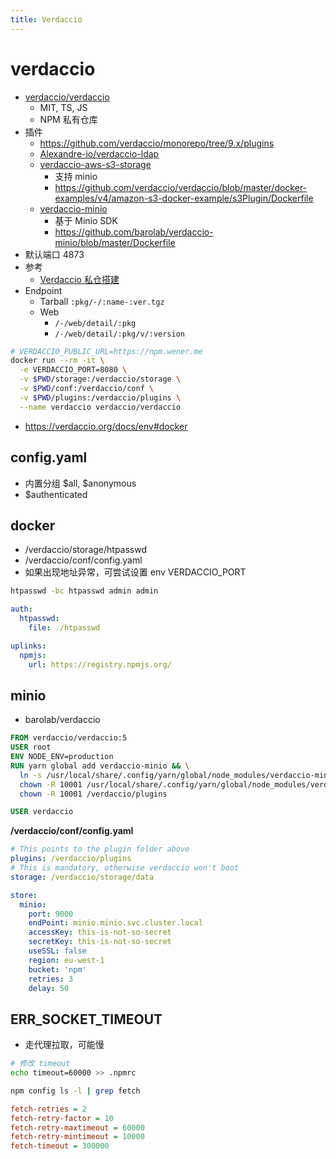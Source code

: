```yaml
---
title: Verdaccio
---
```


# verdaccio

- [verdaccio/verdaccio](https://github.com/verdaccio/verdaccio)
  - MIT, TS, JS
  - NPM 私有仓库
- 插件
  - https://github.com/verdaccio/monorepo/tree/9.x/plugins
  - [Alexandre-io/verdaccio-ldap](https://github.com/Alexandre-io/verdaccio-ldap)
  - [verdaccio-aws-s3-storage](https://www.npmjs.com/package/verdaccio-aws-s3-storage)
    - 支持 minio
    - https://github.com/verdaccio/verdaccio/blob/master/docker-examples/v4/amazon-s3-docker-example/s3Plugin/Dockerfile
  - [verdaccio-minio](https://www.npmjs.com/package/verdaccio-minio)
    - 基于 Minio SDK
    - https://github.com/barolab/verdaccio-minio/blob/master/Dockerfile
- 默认端口 4873
- 参考
  - [Verdaccio 私仓搭建](https://juejin.cn/post/6844904193501691917)
- Endpoint
  - Tarball `:pkg/-/:name-:ver.tgz`
  - Web
    - `/-/web/detail/:pkg`
    - `/-/web/detail/:pkg/v/:version`

```bash
# VERDACCIO_PUBLIC_URL=https://npm.wener.me
docker run --rm -it \
  -e VERDACCIO_PORT=8080 \
  -v $PWD/storage:/verdaccio/storage \
  -v $PWD/conf:/verdaccio/conf \
  -v $PWD/plugins:/verdaccio/plugins \
  --name verdaccio verdaccio/verdaccio
```

- https://verdaccio.org/docs/env#docker

## config.yaml

- 内置分组 $all, $anonymous
- $authenticated

## docker

- /verdaccio/storage/htpasswd
- /verdaccio/conf/config.yaml
- 如果出现地址异常，可尝试设置 env VERDACCIO_PORT

```bash
htpasswd -bc htpasswd admin admin
```

```yaml
auth:
  htpasswd:
    file: ./htpasswd

uplinks:
  npmjs:
    url: https://registry.npmjs.org/
```

## minio

- barolab/verdaccio

```Dockerfile
FROM verdaccio/verdaccio:5
USER root
ENV NODE_ENV=production
RUN yarn global add verdaccio-minio && \
  ln -s /usr/local/share/.config/yarn/global/node_modules/verdaccio-minio /verdaccio/plugins/verdaccio-minio  && \
  chown -R 10001 /usr/local/share/.config/yarn/global/node_modules/verdaccio-minio && \
  chown -R 10001 /verdaccio/plugins

USER verdaccio
```

**/verdaccio/conf/config.yaml**

```yaml
# This points to the plugin folder above
plugins: /verdaccio/plugins
# This is mandatory, otherwise verdaccio won't boot
storage: /verdaccio/storage/data

store:
  minio:
    port: 9000
    endPoint: minio.minio.svc.cluster.local
    accessKey: this-is-not-so-secret
    secretKey: this-is-not-so-secret
    useSSL: false
    region: eu-west-1
    bucket: 'npm'
    retries: 3
    delay: 50
```

##  ERR_SOCKET_TIMEOUT

- 走代理拉取，可能慢

```bash
# 修改 timeout
echo timeout=60000 >> .npmrc

npm config ls -l | grep fetch
```

```ini
fetch-retries = 2
fetch-retry-factor = 10
fetch-retry-maxtimeout = 60000
fetch-retry-mintimeout = 10000
fetch-timeout = 300000
```
